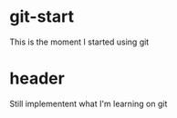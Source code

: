 # git-start
This is the moment I started using git

# header
Still implementent what I'm learning on git

